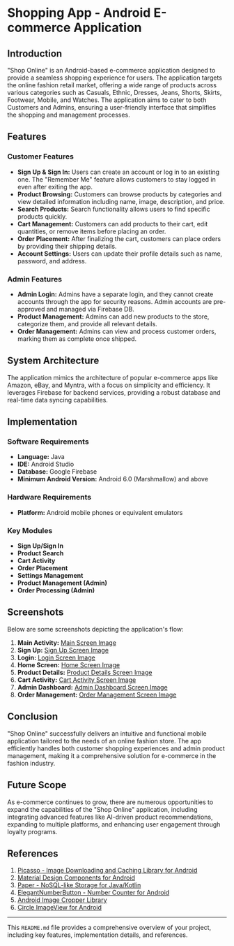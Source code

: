# Shopping App - Android E-commerce Application

## Introduction

"Shop Online" is an Android-based e-commerce application designed to provide a seamless shopping experience for users. The application targets the online fashion retail market, offering a wide range of products across various categories such as Casuals, Ethnic, Dresses, Jeans, Shorts, Skirts, Footwear, Mobile, and Watches. The application aims to cater to both Customers and Admins, ensuring a user-friendly interface that simplifies the shopping and management processes.

## Features

### Customer Features
- **Sign Up & Sign In:** Users can create an account or log in to an existing one. The "Remember Me" feature allows customers to stay logged in even after exiting the app.
- **Product Browsing:** Customers can browse products by categories and view detailed information including name, image, description, and price.
- **Search Products:** Search functionality allows users to find specific products quickly.
- **Cart Management:** Customers can add products to their cart, edit quantities, or remove items before placing an order.
- **Order Placement:** After finalizing the cart, customers can place orders by providing their shipping details.
- **Account Settings:** Users can update their profile details such as name, password, and address.

### Admin Features
- **Admin Login:** Admins have a separate login, and they cannot create accounts through the app for security reasons. Admin accounts are pre-approved and managed via Firebase DB.
- **Product Management:** Admins can add new products to the store, categorize them, and provide all relevant details.
- **Order Management:** Admins can view and process customer orders, marking them as complete once shipped.

## System Architecture

The application mimics the architecture of popular e-commerce apps like Amazon, eBay, and Myntra, with a focus on simplicity and efficiency. It leverages Firebase for backend services, providing a robust database and real-time data syncing capabilities.

## Implementation

### Software Requirements
- **Language:** Java
- **IDE:** Android Studio
- **Database:** Google Firebase
- **Minimum Android Version:** Android 6.0 (Marshmallow) and above

### Hardware Requirements
- **Platform:** Android mobile phones or equivalent emulators

### Key Modules
- **Sign Up/Sign In**
- **Product Search**
- **Cart Activity**
- **Order Placement**
- **Settings Management**
- **Product Management (Admin)**
- **Order Processing (Admin)**

## Screenshots

Below are some screenshots depicting the application's flow:

1. **Main Activity:** [Main Screen Image](https://github.com/arjunnrajput/Shop-Online/blob/38151558f87a5ec5068d0bcf9c69b7f6c7792cee/Screenshots/Main.jpg)
2. **Sign Up:** [Sign Up Screen Image](https://github.com/arjunnrajput/Shop-Online/blob/38151558f87a5ec5068d0bcf9c69b7f6c7792cee/Screenshots/registraion.jpg)
3. **Login:** [Login Screen Image](https://github.com/arjunnrajput/Shop-Online/blob/38151558f87a5ec5068d0bcf9c69b7f6c7792cee/Screenshots/Customer_login.jpg)
4. **Home Screen:** [Home Screen Image](https://github.com/arjunnrajput/Shop-Online/blob/38151558f87a5ec5068d0bcf9c69b7f6c7792cee/Screenshots/IMG-20240822-WA0003%20(1).jpg)
5. **Product Details:** [Product Details Screen Image](https://github.com/arjunnrajput/Shop-Online/blob/38151558f87a5ec5068d0bcf9c69b7f6c7792cee/Screenshots/IMG-20240822-WA0006%20(1).jpg)
6. **Cart Activity:** [Cart Activity Screen Image](https://github.com/arjunnrajput/Shop-Online/blob/433720f5a3a1b748791000ce1e06c7b953f7e08c/Screenshots/IMG-20240822-WA0007%20(1).jpg)
7. **Admin Dashboard:** [Admin Dashboard Screen Image](https://github.com/arjunnrajput/Shop-Online/blob/38151558f87a5ec5068d0bcf9c69b7f6c7792cee/Screenshots/IMG-20240822-WA0008%20(1).jpg)
8. **Order Management:** [Order Management Screen Image](https://github.com/arjunnrajput/Shop-Online/blob/38151558f87a5ec5068d0bcf9c69b7f6c7792cee/Screenshots/IMG-20240822-WA0010%20(1).jpg)

## Conclusion

"Shop Online" successfully delivers an intuitive and functional mobile application tailored to the needs of an online fashion store. The app efficiently handles both customer shopping experiences and admin product management, making it a comprehensive solution for e-commerce in the fashion industry.

## Future Scope

As e-commerce continues to grow, there are numerous opportunities to expand the capabilities of the "Shop Online" application, including integrating advanced features like AI-driven product recommendations, expanding to multiple platforms, and enhancing user engagement through loyalty programs.

## References

1. [Picasso - Image Downloading and Caching Library for Android](https://github.com/square/picasso)
2. [Material Design Components for Android](https://github.com/rey5137/material)
3. [Paper - NoSQL-like Storage for Java/Kotlin](https://github.com/pilgr/Paper)
4. [ElegantNumberButton - Number Counter for Android](https://github.com/ashik94vc/ElegantNumberButton)
5. [Android Image Cropper Library](https://github.com/ArthurHub/Android-Image-Cropper)
6. [Circle ImageView for Android](https://github.com/hdodenhof/CircleImageView)

---

This `README.md` file provides a comprehensive overview of your project, including key features, implementation details, and references.
